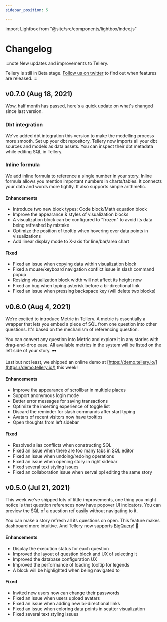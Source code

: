 ```yaml
---
sidebar_position: 5

---
```


import Lightbox from "@site/src/components/lightbox/index.js"

# Changelog

:::note
New updates and improvements to Tellery.

Tellery is still in Beta stage. [Follow us on twitter](https://twitter.com/telleryhq) to find out when features are released.
:::



## v0.7.0 (Aug 18, 2021)


Wow, half month has passed, here's a quick update on what's changed since last version.


### Dbt integration

We've added dbt integration this version to make the modelling process more smooth. Set up your dbt repository, Tellery now imports all your dbt sources and models as data assets. You can inspect their dbt metadata while editing SQL in Tellery. 


<Lightbox src='/img/changelog/dbt-integration.png' title='Data assets for dbt models' />



### Inline formula


We add inline formula to reference a single number in your story. Inline formula allows you mention important numbers in charts/tables. It connects your data and words more tightly. It also supports simple arithmetic. 


#### Enhancements

- Introduce two new block types: Code block/Math equation block
- Improve the appearance & styles of visualization blocks
- A visualization block can be configured to "frozen" to avoid its data being refreshed by mistake
- Optimize the position of tooltip when hovering over data points in visualizations
- Add linear display mode to X-axis for line/bar/area chart


#### Fixed

- Fixed an issue when copying data within visualization block
- Fixed a mouse/keyboard navigation conflict issue in slash command popup
- Resizing visualization block width will not affect its height now 
- Fixed an bug when typing asterisk before a bi-directional link
- Fixed an issue when pressing backspace key (will delete two blocks)



## v0.6.0 (Aug 4, 2021)

We’re excited to introduce Metric in Tellery. A metric is essentially a wrapper that lets you embed a piece of SQL from one question into other questions. It's based on the mechanism of referencing question. 


You can convert any question into Metric and explore it in any stories with drag-and-drop ease. All available metrics in the system will be listed on the left side of your story. 🕶

<Lightbox src='/img/changelog/all-metrics.png' title='All metrics' />


Last but not least, we shipped an online demo at [https://demo.tellery.io/](https://demo.tellery.io/) this week!


#### Enhancements

- Improve the appearance of scrollbar in multiple places
- Support anonymous login mode
- Better error messages for saving transactions
- Optimize the inserting experience of toggle list
- Discard the reminder for slash commands after start typing
- Avatars of recent visitors now have tooltips
- Open thoughts from left sidebar


#### Fixed

- Resolved alias conflicts when constructing SQL
- Fixed an issue when there are too many tabs in SQL editor
- Fixed an issue when undoing/redoing operations
- Fixed an issue when opening story in right sidebar
- Fixed several text styling issues
- Fixed an collaboration issue when serval ppl editing the same story


## v0.5.0 (Jul 21, 2021)

<Lightbox src='/img/changelog/question-reference-popover.png' title='Question reference popover' />


This week we've shipped lots of little improvements, one thing you might notice is that question references now have popover UI indicators. You can preview the SQL of a question ref easily without navigating to it.

You can make a story refresh all its questions on open. This feature makes dashboard more intuitive. And Tellery now supports [BigQuery](https://tellery.io/docs/how-to-use/configure-database#bigquery)! 🎉


#### Enhancements

- Display the execution status for each question
- Improved the layout of question block and UX of selecting it
- Improved the database configuration UX
- Improved the performance of loading tooltip for legends
- A block will be highlighted when being navigated to


#### Fixed

- Invited new users now can change their passwords
- Fixed an issue when users upload avatars
- Fixed an issue when adding new bi-directional links
- Fixed an issue when coloring data points in scatter visualization
- Fixed several text styling issues